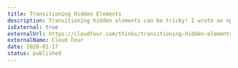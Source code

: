 ```yaml
---
title: Transitioning Hidden Elements
description: Transitioning hidden elements can be tricky! I wrote an npm package to provide a reusable solution.
isExternal: true
externalUrl: https://cloudfour.com/thinks/transitioning-hidden-elements/
externalName: Cloud Four
date: 2020-01-17
status: published
---
```

